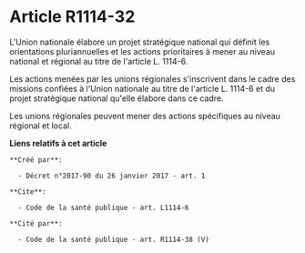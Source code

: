 # Article R1114-32

L'Union nationale élabore un projet stratégique national qui définit les orientations pluriannuelles et les actions
prioritaires à mener au niveau national et régional au titre de l'article L. 1114-6. 

Les actions menées par les unions régionales s'inscrivent dans le cadre des missions confiées à l'Union nationale au titre de
l'article L. 1114-6 et du projet stratégique national qu'elle élabore dans ce cadre. 

Les unions régionales peuvent mener des actions spécifiques au niveau régional et local.

**Liens relatifs à cet article**

	**Créé par**:

	  - Décret n°2017-90 du 26 janvier 2017 - art. 1

	**Cite**:

	  - Code de la santé publique - art. L1114-6

	**Cité par**:

	  - Code de la santé publique - art. R1114-38 (V)
